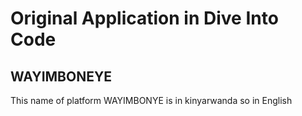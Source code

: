 #  Original Application in Dive Into Code

**WAYIMBONEYE**
---
 This name of platform WAYIMBONYE is in kinyarwanda so in English 
